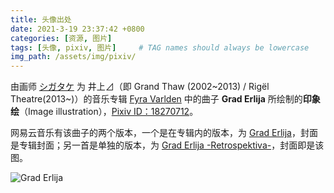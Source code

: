 ```yaml
---
title: 头像出处
date: 2021-3-19 23:37:42 +0800
categories: [资源, 图片]
tags: [头像, pixiv, 图片]     # TAG names should always be lowercase
img_path: /assets/img/pixiv/
---
```


由画师 [シガタケ](https://www.pixiv.net/users/3930) 为 井上⊿（即 Grand Thaw (2002~2013) / Rigël Theatre(2013~)）的音乐专辑 [Fyra Varlden](https://web.archive.org/web/20121213023002/http://deltacity.sakura.ne.jp:80/fyravarlden/fyravarlden.html) 中的曲子 **Grad Erlija** 所绘制的**印象绘**（Image illustration），[Pixiv ID：18270712](https://www.pixiv.net/artworks/18270712)。

网易云音乐有该曲子的两个版本，一个是在专辑内的版本，为 [Grad Erlija](https://music.163.com/song?id=28977409&userid=529366669)，封面是专辑封面；另一首是单独的版本，为 [Grad Erlija -Retrospektiva-](https://music.163.com/song?id=411500393&userid=529366669)，封面即是该图。

![Grad Erlija](18270712_p0.jpg)
